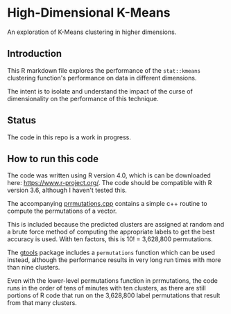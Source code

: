 # High-Dimensional K-Means
An exploration of K-Means clustering in higher dimensions.

## Introduction
This R markdown file explores the performance of the `stat::kmeans` clustering function's performance on data in different dimensions.

The intent is to isolate and understand the impact of the curse of dimensionality on the performance of this technique.

## Status
The code in this repo is a work in progress.

## How to run this code
The code was written using R version 4.0, which is can be downloaded here: https://www.r-project.org/.  The code should be compatible with R version 3.6, although I haven't tested this.

The accompanying [prrmutations.cpp](https://github.com/chriswmann/high-dimensional-k-means/blob/master/prrmutations.cpp) contains a simple c++ routine to compute the permutations of a vector.

This is included because the predicted clusters are assigned at random and a brute force method of computing the appropriate labels to get the best accuracy is used.  With ten factors, this is 10! = 3,628,800 permutations.

The [gtools](https://cran.r-project.org/web/packages/gtools/index.html) package includes a `permutations` function which can be used instead, although the performance results in very long run times
with more than nine clusters.

Even with the lower-level permutations function in prrmutations, the code runs in the order of tens of minutes with ten clusters, as there are still portions of R code that run on the 3,628,800 label permutations that result from that many clusters.


